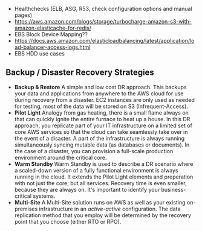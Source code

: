 - Healthchecks (ELB, ASG, R53, check configuration options and manual pages)
- https://aws.amazon.com/blogs/storage/turbocharge-amazon-s3-with-amazon-elasticache-for-redis/
- EBS Block Device Mapping??
- https://docs.aws.amazon.com/elasticloadbalancing/latest/application/load-balancer-access-logs.html
- EBS HDD use cases


## Backup / Disaster Recovery Strategies
- **Backup & Restore** A simple and low cost DR approach. This backups your data and applications from anywhere to the AWS cloud for use during recovery from a disaster. EC2 instances are only used as needed for testing, most of the data will be stored on S3 (Infrequent-Access).
- **Pilot Light** Analogy from gas heating, there is a small flame always on that can quickly ignite the entire furnace to heat up a house. In this DR approach, you replicate part of your IT infrastructure on a limited set of core AWS services so that the cloud can take seamlessly take over in the event of a disaster. A part of the infrastructure is always running simultaneously syncing mutable data (as databases or documents). In the case of a disaster, you can provision a full-scale production environment around the critical core.
- **Warm Standby** Warm Standby is used to describe a DR scenario where a scaled-down version of a fully functional environment is always running in the cloud. It extends the Pilot Light elements and preperation with not just the core, but all services. Recovery time is even smaller, because they are always on. It's important to identify your business-critical systems.
- **Multi-Site** A Multi-Site solution runs on AWS as well as your existing on-premises infrastructure in an *active-active* configuration. The data replication method that you employ will be determined by the recovery point that you choose (either RTO or RPO).